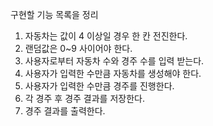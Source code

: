 구현할 기능 목록을 정리
1. 자동차는 값이 4 이상일 경우 한 칸 전진한다.
2. 랜덤값은 0~9 사이어야 한다.
3. 사용자로부터 자동차 수와 경주 수를 입력 받는다.
4. 사용자가 입력한 수만큼 자동차를 생성해야 한다.
5. 사용자가 입력한 수만큼 경주를 진행한다.
6. 각 경주 후 경주 결과를 저장한다.
7. 경주 결과를 출력한다.